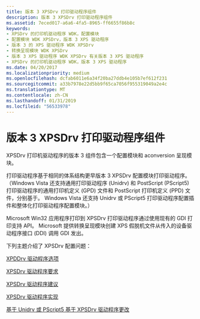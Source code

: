 ```yaml
---
title: 版本 3 XPSDrv 打印驱动程序组件
description: 版本 3 XPSDrv 打印驱动程序组件
ms.assetid: 7eced017-a6a6-4fa5-8965-ff6655f86b8c
keywords:
- XPSDrv 的打印机驱动程序 WDK，配置模块
- 配置模块 WDK XPSDrv，版本 3 XPS 驱动程序
- 版本 3 的 XPS 驱动程序 WDK XPSDrv
- 转换呈现模块 WDK XPSDrv
- 版本 3 XPS 驱动程序 WDK XPSDrv 有关版本 3 XPS 驱动程序
- XPSDrv 的打印机驱动程序 WDK，版本 3 XPS 驱动程序
ms.date: 04/20/2017
ms.localizationpriority: medium
ms.openlocfilehash: dcfab6011e6a34f20ba27ddb4e105b7ef612f231
ms.sourcegitcommit: a33b7978e22d5bb9f65ca7056f955319049a2e4c
ms.translationtype: MT
ms.contentlocale: zh-CN
ms.lasthandoff: 01/31/2019
ms.locfileid: "56533978"
---
```

# <a name="version-3-xpsdrv-print-driver-components"></a>版本 3 XPSDrv 打印驱动程序组件


XPSDrv 打印机驱动程序的版本 3 组件包含一个配置模块和 aconversion 呈现模块。

打印驱动程序基于相同的体系结构更早版本 3 XPSDrv 配置模块打印驱动程序。 （Windows Vista 还支持通用打印驱动程序 (Unidrv) 和 PostScript (PScript5) 打印驱动程序的通用打印机定义 (GPD) 文件和 PostScript 打印机定义 (PPD) 文件，分别基于。 Windows Vista 还支持 Unidrv 或 PScript5 打印驱动程序配置插件和整体化打印驱动程序配置模块。）

Microsoft Win32 应用程序打印到 XPSDrv 打印驱动程序通过使用现有的 GDI 打印支持 API。 Microsoft 提供转换呈现模块创建 XPS 假脱机文件从传入的设备驱动程序接口 (DDI) 调用 GDI 发出。

下列主题介绍了 XPSDrv 配置问题：

[XPDDrv 驱动程序选项](xpsdrv-driver-options.md)

[XPSDrv 驱动程序要求](xpsdrv-driver-requirements.md)

[XPSDrv 驱动程序建议](xpsdrv-driver-recommendations.md)

[XPSDrv 驱动程序实现](xpsdrv-driver-implementation.md)

[基于 Unidrv 或 PScript5 基于 XPSDrv 驱动程序更改](unidrv-based-or-pscript5-based-xpsdrv-driver-changes.md)

 

 





